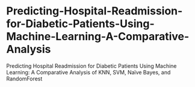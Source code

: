# Predicting-Hospital-Readmission-for-Diabetic-Patients-Using-Machine-Learning-A-Comparative-Analysis
Predicting Hospital Readmission for Diabetic Patients Using Machine Learning: A Comparative Analysis of KNN, SVM, Naïve Bayes, and RandomForest
